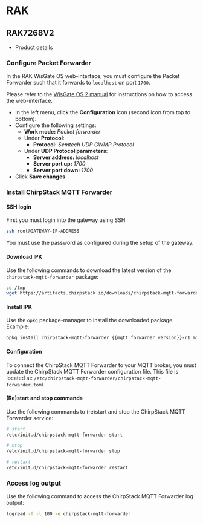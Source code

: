 # RAK

<!-- toc -->

## RAK7268V2

* [Product details](https://store.rakwireless.com/products/rak7268-8-channel-indoor-lorawan-gateway)

### Configure Packet Forwarder

In the RAK WisGate OS web-interface, you must configure the Packet Forwarder
such that it forwards to `localhost` on port `1700`.

Please refer to the [WisGate OS 2 manual](https://docs.rakwireless.com/Product-Categories/Software-APIs-and-Libraries/WisGateOS-2/Overview/)
for instructions on how to access the web-interface.

* In the left menu, click the **Configuration** icon (second icon from top to bottom).
* Configure the following settings:
  * **Work mode:** _Packet forwarder_
  * Under **Protocol**:
    * **Protocol:** _Semtech UDP GWMP Protocol_
  * Under **UDP Protocol parameters**:
    * **Server address:** _localhost_
    * **Server port up:** _1700_
    * **Server port down:** _1700_
* Click **Save changes**

### Install ChirpStack MQTT Forwarder

#### SSH login

First you must login into the gateway using SSH:

```bash
ssh root@GATEWAY-IP-ADDRESS
```

You must use the password as configured during the setup of the gateway.

#### Download IPK

Use the following commands to download the latest version of the
`chirpstack-mqtt-forwarder` package:

```bash
cd /tmp
wget https://artifacts.chirpstack.io/downloads/chirpstack-mqtt-forwarder/vendor/rak/mipsel_24kc/chirpstack-mqtt-forwarder_{{mqtt_forwarder_version}}-r1_mipsel_24kc.ipk
```

#### Install IPK

Use the `opkg` package-manager to install the downloaded package. Example:

```bash
opkg install chirpstack-mqtt-forwarder_{{mqtt_forwarder_version}}-r1_mipsel_24kc.ipk
```

#### Configuration

To connect the ChirpStack MQTT Forwarder to your MQTT broker, you must update
the ChirpStack MQTT Forwarder configuration file. This file is located at:
`/etc/chirpstack-mqtt-forwarder/chirpstack-mqtt-forwarder.toml`.

#### (Re)start and stop commands

Use the following commands to (re)start and stop the ChirpStack MQTT Forwarder service:

```bash
# start
/etc/init.d/chirpstack-mqtt-forwarder start

# stop
/etc/init.d/chirpstack-mqtt-forwarder stop

# restart
/etc/init.d/chirpstack-mqtt-forwarder restart
```

### Access log output

Use the following command to access the ChirpStack MQTT Forwarder log output:

```bash
logread -f -l 100 -e chirpstack-mqtt-forwarder
```
